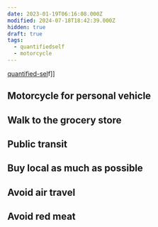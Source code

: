 ```yaml
---
date: 2023-01-19T06:16:08.000Z
modified: 2024-07-18T18:42:39.000Z
hidden: true
draft: true
tags:
  - quantifiedself
  - motorcycle
---
```


[quantified-sel](quantified-sel)f]]

## Motorcycle for personal vehicle

## Walk to the grocery store

## Public transit

## Buy local as much as possible

## Avoid air travel

## Avoid red meat

